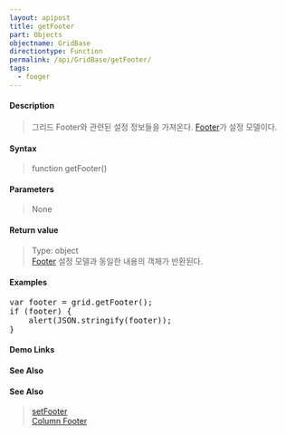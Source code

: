 ```yaml
---
layout: apipost
title: getFooter
part: Objects
objectname: GridBase
directiontype: Function
permalink: /api/GridBase/getFooter/
tags:
  - fooger
---
```



#### Description

> 그리드 Footer와 관련된 설정 정보들을 가져온다. [Footer](/api/types/Footer/)가 설정 모델이다.

#### Syntax

> function getFooter()

#### Parameters

> None

#### Return value

> Type: object  
> [Footer](/api/types/Footer/) 설정 모델과 동일한 내용의 객체가 반환된다.

#### Examples 

<pre class="prettyprint">
var footer = grid.getFooter();
if (footer) {
	alert(JSON.stringify(footer));
}
</pre>

#### Demo Links
#### See Also

#### See Also
> [setFooter](/api/GridBase/setFooter)  
> [Column Footer](http://demo.realgrid.com/Demo/ColumnFooter)